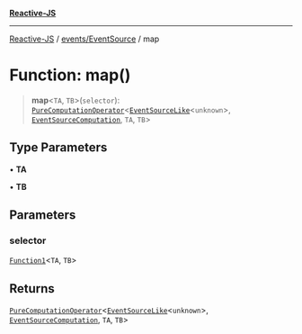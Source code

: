 [**Reactive-JS**](../../../README.md)

***

[Reactive-JS](../../../README.md) / [events/EventSource](../README.md) / map

# Function: map()

> **map**\<`TA`, `TB`\>(`selector`): [`PureComputationOperator`](../../../computations/type-aliases/PureComputationOperator.md)\<[`EventSourceLike`](../../interfaces/EventSourceLike.md)\<`unknown`\>, [`EventSourceComputation`](../interfaces/EventSourceComputation.md), `TA`, `TB`\>

## Type Parameters

• **TA**

• **TB**

## Parameters

### selector

[`Function1`](../../../functions/type-aliases/Function1.md)\<`TA`, `TB`\>

## Returns

[`PureComputationOperator`](../../../computations/type-aliases/PureComputationOperator.md)\<[`EventSourceLike`](../../interfaces/EventSourceLike.md)\<`unknown`\>, [`EventSourceComputation`](../interfaces/EventSourceComputation.md), `TA`, `TB`\>
